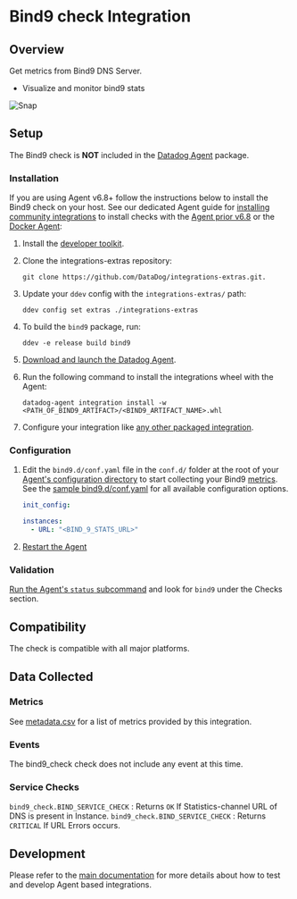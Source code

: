 # Bind9 check Integration

## Overview

Get metrics from Bind9 DNS Server.

- Visualize and monitor bind9 stats

![Snap][1]

## Setup

The Bind9 check is **NOT** included in the [Datadog Agent][2] package.

### Installation

If you are using Agent v6.8+ follow the instructions below to install the Bind9 check on your host. See our dedicated Agent guide for [installing community integrations][3] to install checks with the [Agent prior v6.8][4] or the [Docker Agent][5]:

1. Install the [developer toolkit][6].
2. Clone the integrations-extras repository:

   ```shell
   git clone https://github.com/DataDog/integrations-extras.git.
   ```

3. Update your `ddev` config with the `integrations-extras/` path:

   ```shell
   ddev config set extras ./integrations-extras
   ```

4. To build the `bind9` package, run:

   ```shell
   ddev -e release build bind9
   ```

5. [Download and launch the Datadog Agent][2].
6. Run the following command to install the integrations wheel with the Agent:

   ```shell
   datadog-agent integration install -w <PATH_OF_BIND9_ARTIFACT>/<BIND9_ARTIFACT_NAME>.whl
   ```

7. Configure your integration like [any other packaged integration][7].

### Configuration

1. Edit the `bind9.d/conf.yaml` file in the `conf.d/` folder at the root of your [Agent's configuration directory][8] to start collecting your Bind9 [metrics](#metrics). See the [sample bind9.d/conf.yaml][9] for all available configuration options.

   ```yaml
   init_config:

   instances:
     - URL: "<BIND_9_STATS_URL>"
   ```

2. [Restart the Agent][10]

### Validation

[Run the Agent's `status` subcommand][11] and look for `bind9` under the Checks section.

## Compatibility

The check is compatible with all major platforms.

## Data Collected

### Metrics

See [metadata.csv][12] for a list of metrics provided by this integration.

### Events

The bind9_check check does not include any event at this time.

### Service Checks

`bind9_check.BIND_SERVICE_CHECK` : Returns `OK` If Statistics-channel URL of DNS is present in Instance.
`bind9_check.BIND_SERVICE_CHECK` : Returns `CRITICAL` If URL Errors occurs.

## Development

Please refer to the [main documentation][13] for more details about how to test and develop Agent based integrations.

[1]: https://raw.githubusercontent.com/DataDog/integrations-extras/master/bind9/images/snapshot.png
[2]: https://app.datadoghq.com/account/settings#agent
[3]: https://docs.datadoghq.com/agent/guide/community-integrations-installation-with-docker-agent/
[4]: https://docs.datadoghq.com/agent/guide/community-integrations-installation-with-docker-agent/?tab=agentpriorto68
[5]: https://docs.datadoghq.com/agent/guide/community-integrations-installation-with-docker-agent/?tab=docker
[6]: https://docs.datadoghq.com/developers/integrations/new_check_howto/#developer-toolkit
[7]: https://docs.datadoghq.com/getting_started/integrations/
[8]: https://docs.datadoghq.com/agent/guide/agent-configuration-files/#agent-configuration-directory
[9]: https://github.com/DataDog/integrations-extras/blob/master/bind9/datadog_checks/bind9/data/conf.yaml.example
[10]: https://docs.datadoghq.com/agent/guide/agent-commands/#start-stop-and-restart-the-agent
[11]: https://docs.datadoghq.com/agent/guide/agent-commands/#service-status
[12]: https://github.com/DataDog/cookiecutter-datadog-check/blob/master/%7B%7Bcookiecutter.check_name%7D%7D/metadata.csv
[13]: https://docs.datadoghq.com/developers/
